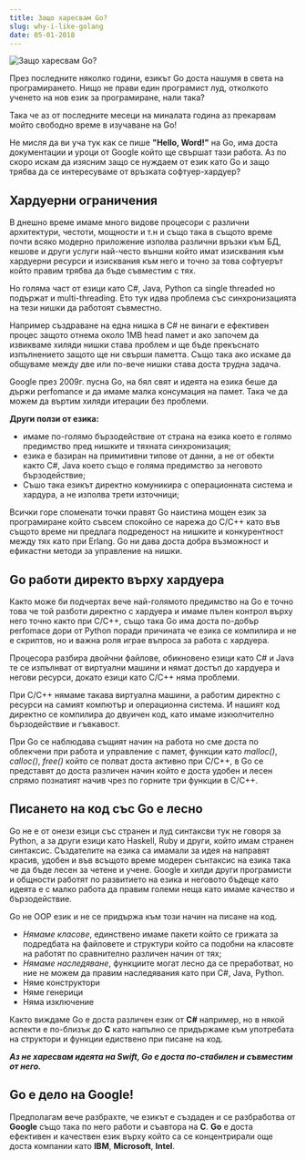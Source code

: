 ```yaml
---
title: Защо харесвам Go?
slug: why-i-like-golang
date: 05-01-2018
---
```


![Защо харесвам Go?](/why-i-like-golang/media/header.png)

През последните няколко години, езикът Go доста нашумя в света на
програмирането. Нищо не прави един програмист луд, отколкото ученето
на нов език за програмиране, нали така?

Така че аз от последните месеци на миналата година аз прекарвам
мойто свободно време в изучаване на Go!

Не мисля да ви уча тук как се пише **"Hello, Word!"** на Go, има
доста документации и уроци от Google който ще свършат тази работа.
Аз по скоро искам да изясним защо се нуждаем от език като Go и защо
трябва да се интересуваме от връзката софтуер-хардуер?

## Хардуерни ограничения
В днешно време имаме много видове процесори с различни архитектури, честоти, мощности и т.н и
също така в същото време почти всяко модерно приложение изполва различни връзки към БД, кешове и други
услуги най-често външни който имат изисквания към хардуерни ресурси и изисквания към него и точно за
това софтуерът който правим трябва да бъде съвместим с тях.

Но голяма част от езици като C#, Java, Python са single threaded но подържат и multi-threading.
Ето тук идва проблема със синхронизацията на тези нишки да работоят съвместно.

Например създраване на една нишка в C# не винаги е ефективен процес защото отнема около 1МB head
памет и ако започем да извикваме хиляди нишки става проблем и ще бъде прекъснато изпълнението
защото ще ни свърши паметта. Също така ако искаме да общуваме между две или по-вече нишки
става доста трудна задача.

Google през 2009г. пусна Go, на бял свят и идеята на езика беше да държи perfomance и да имаме
малка консумация на памет. Така че да можем да въртим хиляди итерации без проблеми.

**Други ползи от езика:**
* имаме по-голямо бързодействие от страна на езика което е голямо предимство
пред нишките и тяхната синхронизация;
* езика е базиран на примитивни типове от данни, а не от обекти както C#, Java което
също е голяма предимство за неговото бързодействие;
* Съшо така езикът директно комуникира с операционната система и хардура, а не изполва
трети източници;

Всички горе споменати точки правят Go наистина мощен език за програмиране който съвсем
спокойно се нарежа до C/C++ като във същото време ни предлага подреденост на нишките
и конкурентност между тях като при Erlang. Go ни дава доста добра възможност и ефикастни
методи за управление на нишки.

## Go работи директо върху хардуера
Както може би подчертах вече най-голямото предимство на Go е точно това че той разботи
директно с хардуера и имаме пълен контрол върху него точно както при C/C++, също така
Go има доста по-добър perfomace дори от Python поради причината че езика се компилира и
не е скриптов, но и важна роля играе въпроса за работа с хардуера.

Процесора разбира двойчни файлове, обикновено езици като C# и Java те се изпълнват от виртуални
машини и нямат достъп до хардуера и негови ресурси, докато езици като C/C++ няма проблеми.

При C/C++ нямаме такава виртуална машини, а работим директно с ресурси на самият компютър
и операционна система. И нашият код директно се компилира до двуичен код, като имаме
изкюлчително бързодействие и гъвкавост.

При Go се наблюдава същият начин на работа но сме доста по облекчени при работа и управление с
памет, функции като *malloc()*, *calloc()*, *free()* който се полват доста активно при C/C++, в
Go се представят до доста различен начин който е доста удобен и лесен спрямо познатият начив чрез
по горните три функции в C/C++.

## Писането на код със Go е лесно
Go не е от онези езици със странен и луд синтаксви тук не говоря за Python, а за други
езици като Haskell, Ruby и други, който имам странен синтаксис. Създателите на езика
са имамали за идея на направят красив, удобен и във всъщото време модерен сънтаксис на
езика така че да бъде лесен за четене и учене. Google и хилди други програмисти и общности
работят по развитието на езика и неговото бъдеще като идеята е с малко работа да правим
големи неща като имаме качество и бързодействие.

Go не OOP език и не се придържа към този начин на писане на код.
* *Нямаме класове*, единствено имаме пакети който се грижата за подредбата на файловете
и структури който са подобни на класовте на работят по сравнително различен начин от тях;
* *Нямаме наследяване*, функциите могат лесно да се преработват, но ние не можем да правим
наследявания като при C#, Java, Python.
* Няме конструктори
* Няме генерици
* Няма изключение

Както виждаме Go e доста различен език от **C#** например,
но в някой аспекти е по-близък до **C**
като напълно се придържаме към употребата на структори и функции едиствено при писане на
код.

***Aз не харесвам идеята на Swift, Go е доста по-стабилен и съвместим от него.***

## Go e дело на Google!
Предполагам вече разбрахте, че езикът е създаден и се разбработва от **Google** също така по него
работи и съавтора на **C**. **Go** e доста ефективен и качествен език върху който са се концентрирали още
доста компании като **IBM**, **Microsoft**, **Intel**.
